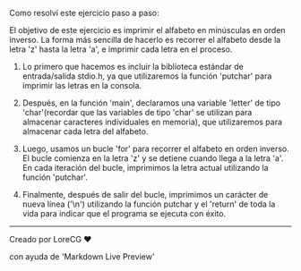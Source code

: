 Como resolví este ejercicio paso a paso:

El objetivo de este ejercicio es imprimir el alfabeto en minúsculas en orden inverso. La forma más sencilla de hacerlo es recorrer el alfabeto desde la letra 'z' hasta la letra 'a', e imprimir cada letra en el proceso.

1. Lo primero que hacemos es incluir la biblioteca estándar de entrada/salida stdio.h, ya que utilizaremos la función 'putchar' para imprimir las letras en la consola.

2. Después, en la función 'main', declaramos una variable 'letter' de tipo 'char'(recordar que las variables de tipo 'char' se utilizan para almacenar caracteres individuales en memoria), que utilizaremos para almacenar cada letra del alfabeto.

3. Luego, usamos un bucle 'for' para recorrer el alfabeto en orden inverso. El bucle comienza en la letra 'z' y se detiene cuando llega a la letra 'a'. En cada iteración del bucle, imprimimos la letra actual utilizando la función 'putchar'.

4. Finalmente, después de salir del bucle, imprimimos un carácter de nueva línea ('\n') utilizando la función putchar y el 'return' de toda la vida para indicar que el programa se ejecuta con éxito.

-----------------------
Creado por LoreCG ❤

con ayuda de 'Markdown Live Preview'
